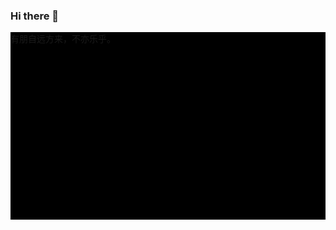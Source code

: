 ### Hi there 👋

<!--
**myanbin/myanbin** is a ✨ _special_ ✨ repository because its `README.md` (this file) appears on your GitHub profile.
-->

<div style="height:300px;background-color:#000;">有朋自远方来，不亦乐乎。</div>
